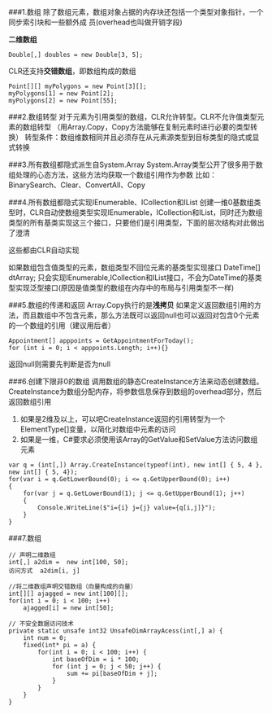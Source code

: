 ###1.数组
除了数组元素，数组对象占据的内存块还包括一个类型对象指针，一个同步索引块和一些额外成
员(overhead也叫做开销字段)

**二维数组**
```
Double[,] doubles = new Double[3, 5];
```
CLR还支持**交错数组**，即数组构成的数组
```
Point[][] myPolygons = new Point[3][];
myPolygons[1] = new Point[2];
myPolygons[2] = new Point[55];
```

###2.数组转型
对于元素为引用类型的数组，CLR允许转型。CLR不允许值类型元素的数组转型
（用Array.Copy，Copy方法能够在复制元素时进行必要的类型转换）
转型条件：数组维数相同并且必须存在从元素源类型到目标类型的隐式或显式转换

###3.所有数组都隐式派生自System.Array
System.Array类型公开了很多用于数组处理的心态方法，这些方法均获取一个数组引用作为参数
比如：BinarySearch、Clear、ConvertAll、Copy

###4.所有数组都隐式实现IEnumerable、ICollection和IList
创建一维0基数组类型时，CLR自动使数组类型实现IEnumerable<T>，ICollection<T>和IList<T>，同时还为数组类型的所有基类实现这三个接口，只要他们是引用类型，下面的层次结构对此做出了澄清

这些都由CLR自动实现

如果数组包含值类型的元素，数组类型不回位元素的基类型实现接口
DateTime[] dtArray;
只会实现IEnumerable<DateTime>,ICollection<DateTime>和IList<DateTime>接口，不会为DateTime的基类型实现泛型接口(原因是值类型的数组在内存中的布局与引用类型不一样)

###5.数组的传递和返回
Array.Copy执行的是**浅拷贝**
如果定义返回数组引用的方法，而且数组中不包含元素，那么方法既可以返回null也可以返回对包含0个元素的一个数组的引用（建议用后者）
```
Appointment[] apppoints = GetAppointmentForToday();
for (int i = 0; i < apppoints.Length; i++){}
```
返回null则需要先判断是否为null

###6.创建下限非0的数组
调用数组的静态CreateInstance方法来动态创建数组。
CreateInstance为数组分配内存，将参数信息保存到数组的overhead部分，然后返回数组引用
1. 如果是2维及以上，可以吧CreateInstance返回的引用转型为一个ElementType[]变量，以简化对数组中元素的访问
2. 如果是一维，C#要求必须使用该Array的GetValue和SetValue方法访问数组元素
```
var q = (int[,]) Array.CreateInstance(typeof(int), new int[] { 5, 4 }, new int[] { 5, 4});
for(var i = q.GetLowerBound(0); i <= q.GetUpperBound(0); i++)
{
    for(var j = q.GetLowerBound(1); j <= q.GetUpperBound(1); j++)
    {
        Console.WriteLine($"i={i} j={j} value={q[i,j]}");
    }
}
```
###7.数组
```
// 声明二维数组
int[,] a2dim =  new int[100, 50];
访问方式  a2dim[i, j]

//将二维数组声明交错数组（向量构成的向量）
int[][] ajagged = new int[100][];
for(int i = 0; i < 100; i++)
    ajagged[i] = new int[50];

// 不安全数据访问技术
private static unsafe int32 UnsafeDimArrayAcess(int[,] a) {
    int num = 0;
    fixed(int* pi = a) {
        for(int i = 0; i < 100; i++) {
            int baseOfDim = i * 100;
            for (int j = 0; j < 50; j++) {
                sum += pi[baseOfDim + j];
            }
        }
    }
}
```